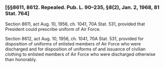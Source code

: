 ### [§§8611, 8612. Repealed. Pub. L. 90–235, §8(2), Jan. 2, 1968, 81 Stat. 764] ###

Section 8611, act Aug. 10, 1956, ch. 1041, 70A Stat. 531, provided that President could prescribe uniform of Air Force.

Section 8612, act Aug. 10, 1956, ch. 1041, 70A Stat. 531, provided for disposition of uniforms of enlisted members of Air Force who were discharged and for disposition of uniforms of and issuance of civilian clothing to enlisted members of Air Force who were discharged otherwise than honorably.